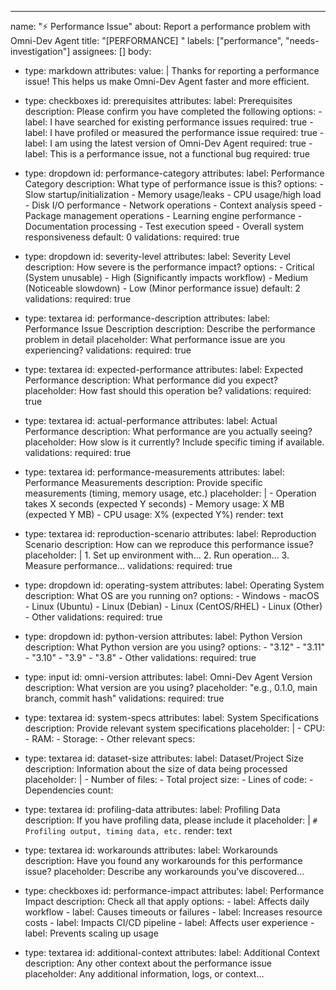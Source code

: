 ---
name: "⚡ Performance Issue"
about: Report a performance problem with Omni-Dev Agent
title: "[PERFORMANCE] "
labels: ["performance", "needs-investigation"]
assignees: []
body:
  - type: markdown
    attributes:
      value: |
        Thanks for reporting a performance issue! This helps us make Omni-Dev Agent faster and more efficient.
  
  - type: checkboxes
    id: prerequisites
    attributes:
      label: Prerequisites
      description: Please confirm you have completed the following
      options:
        - label: I have searched for existing performance issues
          required: true
        - label: I have profiled or measured the performance issue
          required: true
        - label: I am using the latest version of Omni-Dev Agent
          required: true
        - label: This is a performance issue, not a functional bug
          required: true

  - type: dropdown
    id: performance-category
    attributes:
      label: Performance Category
      description: What type of performance issue is this?
      options:
        - Slow startup/initialization
        - Memory usage/leaks
        - CPU usage/high load
        - Disk I/O performance
        - Network operations
        - Context analysis speed
        - Package management operations
        - Learning engine performance
        - Documentation processing
        - Test execution speed
        - Overall system responsiveness
      default: 0
    validations:
      required: true

  - type: dropdown
    id: severity-level
    attributes:
      label: Severity Level
      description: How severe is the performance impact?
      options:
        - Critical (System unusable)
        - High (Significantly impacts workflow)
        - Medium (Noticeable slowdown)
        - Low (Minor performance issue)
      default: 2
    validations:
      required: true

  - type: textarea
    id: performance-description
    attributes:
      label: Performance Issue Description
      description: Describe the performance problem in detail
      placeholder: What performance issue are you experiencing?
    validations:
      required: true

  - type: textarea
    id: expected-performance
    attributes:
      label: Expected Performance
      description: What performance did you expect?
      placeholder: How fast should this operation be?
    validations:
      required: true

  - type: textarea
    id: actual-performance
    attributes:
      label: Actual Performance
      description: What performance are you actually seeing?
      placeholder: How slow is it currently? Include specific timing if available.
    validations:
      required: true

  - type: textarea
    id: performance-measurements
    attributes:
      label: Performance Measurements
      description: Provide specific measurements (timing, memory usage, etc.)
      placeholder: |
        - Operation takes X seconds (expected Y seconds)
        - Memory usage: X MB (expected Y MB)
        - CPU usage: X% (expected Y%)
      render: text

  - type: textarea
    id: reproduction-scenario
    attributes:
      label: Reproduction Scenario
      description: How can we reproduce this performance issue?
      placeholder: |
        1. Set up environment with...
        2. Run operation...
        3. Measure performance...
    validations:
      required: true

  - type: dropdown
    id: operating-system
    attributes:
      label: Operating System
      description: What OS are you running on?
      options:
        - Windows
        - macOS
        - Linux (Ubuntu)
        - Linux (Debian)
        - Linux (CentOS/RHEL)
        - Linux (Other)
        - Other
    validations:
      required: true

  - type: dropdown
    id: python-version
    attributes:
      label: Python Version
      description: What Python version are you using?
      options:
        - "3.12"
        - "3.11"
        - "3.10"
        - "3.9"
        - "3.8"
        - Other
    validations:
      required: true

  - type: input
    id: omni-version
    attributes:
      label: Omni-Dev Agent Version
      description: What version are you using?
      placeholder: "e.g., 0.1.0, main branch, commit hash"
    validations:
      required: true

  - type: textarea
    id: system-specs
    attributes:
      label: System Specifications
      description: Provide relevant system specifications
      placeholder: |
        - CPU: 
        - RAM: 
        - Storage: 
        - Other relevant specs:

  - type: textarea
    id: dataset-size
    attributes:
      label: Dataset/Project Size
      description: Information about the size of data being processed
      placeholder: |
        - Number of files: 
        - Total project size: 
        - Lines of code: 
        - Dependencies count:

  - type: textarea
    id: profiling-data
    attributes:
      label: Profiling Data
      description: If you have profiling data, please include it
      placeholder: |
        ```
        # Profiling output, timing data, etc.
        ```
      render: text

  - type: textarea
    id: workarounds
    attributes:
      label: Workarounds
      description: Have you found any workarounds for this performance issue?
      placeholder: Describe any workarounds you've discovered...

  - type: checkboxes
    id: performance-impact
    attributes:
      label: Performance Impact
      description: Check all that apply
      options:
        - label: Affects daily workflow
        - label: Causes timeouts or failures
        - label: Increases resource costs
        - label: Impacts CI/CD pipeline
        - label: Affects user experience
        - label: Prevents scaling up usage

  - type: textarea
    id: additional-context
    attributes:
      label: Additional Context
      description: Any other context about the performance issue
      placeholder: Any additional information, logs, or context...
